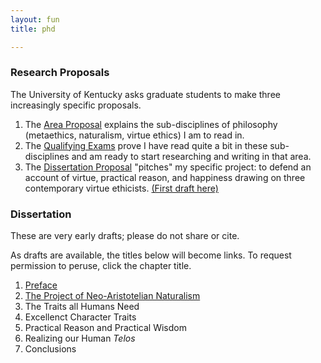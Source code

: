 ```yaml
---
layout: fun
title: phd

--- 
```



### Research Proposals ###

The University of Kentucky asks graduate students to make three increasingly specific proposals.

1. The [Area Proposal](https://drive.google.com/file/d/0B0CYQDZ8AWu8eHVtdkY5RVFVbWs/view) explains the sub-disciplines of philosophy (metaethics, naturalism, virtue ethics) I am to read in.
2. The [Qualifying Exams](https://drive.google.com/file/d/0B0CYQDZ8AWu8Y21MZnVxR1g3cFU/view) prove I have read quite a bit in these sub-disciplines and am ready to start researching and writing in that area. 
3. The [Dissertation Proposal](pending) "pitches" my specific project: to defend an account of virtue, practical reason, and happiness drawing on three  contemporary virtue ethicists. [(First draft here)](https://drive.google.com/file/d/0B0CYQDZ8AWu8ZWpPVG5lS2V4RGM/view)

### Dissertation

These are very early drafts; please do not share or cite.

As drafts are available, the titles below will become links. To request permission to peruse, click the chapter title.

1. [Preface](/janpreface)
2. [The Project of Neo-Aristotelian Naturalism](janethicalnaturalism)
3. The Traits all Humans Need
4. Excellenct Character Traits
5. Practical Reason and Practical Wisdom
6. Realizing our Human *Telos*
7. Conclusions